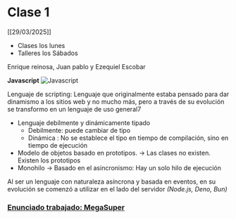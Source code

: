 # Clase 1
[[29/03/2025]]

* Clases los lunes
* Talleres los Sábados


Enrique reinosa, Juan pablo y Ezequiel Escobar


**Javascript**
![Javascript](/img/image.png)

Lenguaje de scripting: Lenguaje que originalmente estaba pensado para dar dinamismo a los sitios web y no mucho más, pero a través de su evolución se transformo en un lenguaje de uso general7

* Lenguaje debilmente y dinámicamente tipado
    * Debilmente: puede cambiar de tipo
    * Dinámica : No se establece el tipo en tiempo de compilación, sino en tiempo de ejecución
* Modelo de objetos basado en prototipos. $\to$ Las clases no existen. Existen los prototipos
* Monohilo $\to$ Basado en el asincronismo: Hay un solo hilo de ejecución

Al ser un lenguaje con naturaleza asíncrona y basada en eventos, en su evolución se comenzó a utilizar en el lado del servidor *(Node.js, Deno, Bun)*

### [Enunciado trabajado: MegaSuper](https://docs.google.com/document/d/1ymC8HYAnxdVQ4hF-AtILktSxfUrcl5xzqM1J2NgA8KU/edit?tab=t.0)
